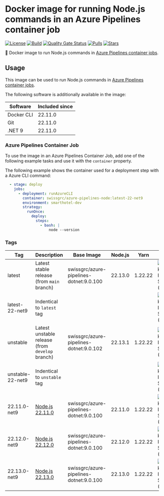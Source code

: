 # Docker image for running Node.js commands in an Azure Pipelines container job

<!-- markdownlint-disable MD013 -->
[![License](https://img.shields.io/badge/license-MIT-blue.svg?style=flat-square)](https://github.com/swissgrc/docker-azure-pipelines-node22-net9/blob/main/LICENSE) [![Build](https://img.shields.io/github/actions/workflow/status/swissgrc/docker-azure-pipelines-node22-net9/publish.yml?branch=develop&style=flat-square)](https://github.com/swissgrc/docker-azure-pipelines-node22-net9/actions/workflows/publish.yml) [![Quality Gate Status](https://sonarcloud.io/api/project_badges/measure?project=swissgrc_docker-azure-pipelines-node22-net9&metric=alert_status)](https://sonarcloud.io/summary/new_code?id=swissgrc_docker-azure-pipelines-node22-net9) [![Pulls](https://img.shields.io/docker/pulls/swissgrc/azure-pipelines-node.svg?style=flat-square)](https://hub.docker.com/r/swissgrc/azure-pipelines-node) [![Stars](https://img.shields.io/docker/stars/swissgrc/azure-pipelines-node.svg?style=flat-square)](https://hub.docker.com/r/swissgrc/azure-pipelines-node)
<!-- markdownlint-restore -->

🐳 Docker image to run Node.js commands in [Azure Pipelines container jobs].

## Usage

This image can be used to run Node.js commands in [Azure Pipelines container jobs].

The following software is additionally available in the image:

| Software   | Included since |
|------------|----------------|
| Docker CLI | 22.11.0        |
| Git        | 22.11.0        |
| .NET 9     | 22.11.0        |

### Azure Pipelines Container Job

To use the image in an Azure Pipelines Container Job, add one of the following example tasks and use it with the `container` property.

The following example shows the container used for a deployment step with a Azure CLI command:

```yaml
  - stage: deploy
    jobs:
      - deployment: runAzureCLI
        container: swissgrc/azure-pipelines-node:latest-22-net9
        environment: smarthotel-dev
        strategy:
          runOnce:
            deploy:
              steps:
                - bash: |
                    node --version
```

### Tags

| Tag              | Description                                                                                         | Base Image                              | Node.js | Yarn    | Size                                                                                                                                  |
|------------------|-----------------------------------------------------------------------------------------------------|-----------------------------------------|---------|---------|---------------------------------------------------------------------------------------------------------------------------------------|
| latest           | Latest stable release (from `main` branch)                                                          | swissgrc/azure-pipelines-dotnet:9.0.100 | 22.13.0 | 1.22.22 | ![Docker Image Size (tag)](https://img.shields.io/docker/image-size/swissgrc/azure-pipelines-node/latest?style=flat-square)           |
| latest-22-net9   | Indentical to `latest` tag                                                                          |                                         |         |         | ![Docker Image Size (tag)](https://img.shields.io/docker/image-size/swissgrc/azure-pipelines-node/latest-22-net9?style=flat-square)   |
| unstable         | Latest unstable release (from `develop` branch)                                                     | swissgrc/azure-pipelines-dotnet:9.0.102 | 22.13.1 | 1.22.22 | ![Docker Image Size (tag)](https://img.shields.io/docker/image-size/swissgrc/azure-pipelines-node/unstable?style=flat-square)         |
| unstable-22-net9 | Indentical to `unstable` tag                                                                        |                                         |         |         | ![Docker Image Size (tag)](https://img.shields.io/docker/image-size/swissgrc/azure-pipelines-node/unstable-22-net9?style=flat-square) |
| 22.11.0-net9     | [Node.js 22.11.0](https://github.com/nodejs/node/blob/main/doc/changelogs/CHANGELOG_V22.md#22.11.0) | swissgrc/azure-pipelines-dotnet:9.0.100 | 22.11.0 | 1.22.22 | ![Docker Image Size (tag)](https://img.shields.io/docker/image-size/swissgrc/azure-pipelines-node/22.11.0-net9?style=flat-square)     |
| 22.12.0-net9     | [Node.js 22.12.0](https://github.com/nodejs/node/blob/main/doc/changelogs/CHANGELOG_V22.md#22.12.0) | swissgrc/azure-pipelines-dotnet:9.0.100 | 22.12.0 | 1.22.22 | ![Docker Image Size (tag)](https://img.shields.io/docker/image-size/swissgrc/azure-pipelines-node/22.12.0-net9?style=flat-square)     |
| 22.13.0-net9     | [Node.js 22.13.0](https://github.com/nodejs/node/blob/main/doc/changelogs/CHANGELOG_V22.md#22.13.0) | swissgrc/azure-pipelines-dotnet:9.0.100 | 22.13.0 | 1.22.22 | ![Docker Image Size (tag)](https://img.shields.io/docker/image-size/swissgrc/azure-pipelines-node/22.13.0-net9?style=flat-square)     |

[Azure Pipelines container jobs]: https://docs.microsoft.com/en-us/azure/devops/pipelines/process/container-phases

